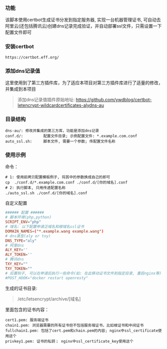 ### 功能

该脚本使用certbot生成证书分发到指定服务器, 实现一台机器管理证书, 可自动去阿里云(还包括腾讯云)创建dns记录完成验证，并自动部署ssl文件，只需设置一下配置文件即可

### 安装certbot

`https://certbot.eff.org/`

### 添加dns记录值 

这里使用到了第三方插件库，为了适应本项目对第三方插件库进行了适量的修改，并集成到本项目

> 添加dns记录值插件原始地址: https://github.com/ywdblog/certbot-letencrypt-wildcardcertificates-alydns-au

### 目录结构
```
dns-au/: 修改并集成的第三方库，功能是添加dns记录
conf.d/:         配置文件目录; 示例配置文件: *.example.com.conf
auto_ssl.sh:     脚本文件, 需要一个参数; 传配置文件名称
```

### 使用示例

命令：

```
# 1: 使用前拷贝配置模板例子, 将其中的参数换成自己的即可
cp  ./conf.d/*.example.com.conf ./conf.d/[你的域名].conf
# 2: 执行脚本, 只用传递配置名称
./auto_ssl.sh ./conf.d/[你的域名].conf   
```

自定义配置
```conf
###### 配置 ######
# 脚本环境(php,python)
SCRIPT_ENV="php"
# 域名: 以下配置申请泛域名和根域名ssl证书
DOMAIN_NAMES=("*.example.wang example.wang")
# dns类型(aly or txy)
DNS_TYPE="aly"
# 阿里dns
ALY_KEY=''
ALY_TOKEN=''
# 腾讯dns
TXY_KEY=""
TXY_TOKEN=""
# 后置钩子, 可以在申请后执行一些命令(如: 在此移动证书文件到指定目录, 重启nginx等)
#POST_HOOK="docker restart openresty"
```


生成的证书目录:

> /etc/letsencrypt/archive/[域名]

里面包含的证书内容：

```
cert1.pem: 服务端证书
chain1.pem: 浏览器需要的所有证书但不包括服务端证书，比如根证书和中间证书
fullchain1.pem: 包括了cert.pem和chain.pem的内容; nginx中ssl_certificate使用这个
privkey1.pem: 证书的私钥； nginx中ssl_certificate_key使用这个
```


